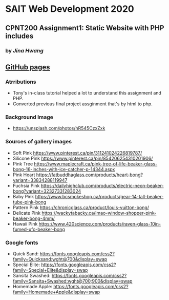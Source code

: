 # SAIT Web Development 2020

## CPNT200 Assignment1: Static Website with PHP includes
### by *Jina Hwang*
## [GitHub pages](https://geumjinhwang.github.io/cpnt200-a1/)

### Atrributions
- Tony's in-class tutorial helped a lot to understand this assignment and PHP.
- Converted previous final project assginment that's by html to php.

### Background Image
- https://unsplash.com/photos/hR545CzxZxk

### Sources of gallery images
- Soft Pink https://www.pinterest.ca/pin/311241024226819787/
- Silicone Pink https://www.pinterest.ca/pin/854206254310201906/
- Pink Tree https://www.maplecraft.ca/pink-tree-of-life-beaker-glass-bong-16-inches-with-ice-catcher-p-14344.aspx
- Pink Heart https://fatbuddhaglass.com/products/heart-bong?variant=33834288119947
- Fuchsia Pink https://dailyhighclub.com/products/electric-neon-beaker-bong?variant=32327331283024
- Baby Pink https://www.bcsmokeshop.ca/products/gear-14-tall-beaker-tube-pink-bong
- Pattern Pink https://chronicglass.ca/product/louis-vuitton-bong/
- Delicate Pink https://wackytabacky.ca/lmao-window-shopper-pink-beaker-bong-4mm/
- Hawaii Pink https://www.420science.com/products/raven-glass-10in-fumed-ufo-beaker-bong

### Google fonts
- Quick Sand: https://fonts.googleapis.com/css2?family=Quicksand:wght@700&display=swap
- Special Elite: https://fonts.googleapis.com/css2?family=Special+Elite&display=swap
- Sansita Swashed: https://fonts.googleapis.com/css2?family=Sansita+Swashed:wght@700;900&display=swap
- Homemade Apple: https://fonts.googleapis.com/css2?family=Homemade+Apple&display=swap